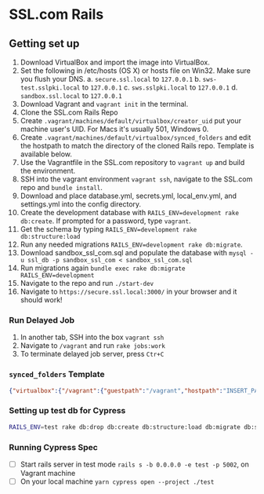 # SSL.com Rails

## Getting set up

1. Download VirtualBox and import the image into VirtualBox.
2. Set the following in /etc/hosts (OS X) or hosts file on Win32. Make sure you flush your DNS.
  a. `secure.ssl.local` to `127.0.0.1`
  b. `sws-test.sslpki.local` to `127.0.0.1`
  c. `sws.sslpki.local` to `127.0.0.1`
  d. `sandbox.ssl.local` to `127.0.0.1`
3. Download Vagrant and `vagrant init` in the terminal.
4. Clone the SSL.com Rails Repo
5. Create `.vagrant/machines/default/virtualbox/creator_uid` put your machine user's UID. For Macs it's usually 501, Windows 0.
6. Create `.vagrant/machines/default/virtualbox/synced_folders` and edit the hostpath to match the directory of the cloned Rails repo. Template is available below.
7. Use the Vagrantfile in the SSL.com repository to `vagrant up` and build the environment.
8. SSH into the vagrant environment `vagrant ssh`, navigate to the SSL.com repo and `bundle install`.
9. Download and place database.yml, secrets.yml, local_env.yml, and settings.yml into the config directory.
10. Create the development database with `RAILS_ENV=development rake db:create`. If prompted for a password, type `vagrant`.
11. Get the schema by typing `RAILS_ENV=development rake db:structure:load`
12. Run any needed migrations `RAILS_ENV=development rake db:migrate`.
13. Download sandbox_ssl_com.sql and populate the database with `mysql -u ssl_db -p sandbox_ssl_com < sandbox_ssl_com.sql`
14. Run migrations again `bundle exec rake db:migrate RAILS_ENV=development`
15. Navigate to the repo and run `./start-dev`
16. Navigate to `https://secure.ssl.local:3000/` in your browser and it should work!

### Run Delayed Job

1. In another tab, SSH into the box `vagrant ssh`
2. Navigate to `/vagrant` and run `rake jobs:work`
3. To terminate delayed job server, press `Ctr+C`

### `synced_folders` Template

```json
{"virtualbox":{"/vagrant":{"guestpath":"/vagrant","hostpath":"INSERT_PATH_HERE","disabled":false,"__vagrantfile":true}}}
```

### Setting up test db for Cypress

```bash
RAILS_ENV=test rake db:drop db:create db:structure:load db:migrate db:seed --trace
```

### Running Cypress Spec

- [ ] Start rails server in test mode `rails s -b 0.0.0.0 -e test -p 5002`, on Vagrant machine
- [ ] On your local machine `yarn cypress open --project ./test`
